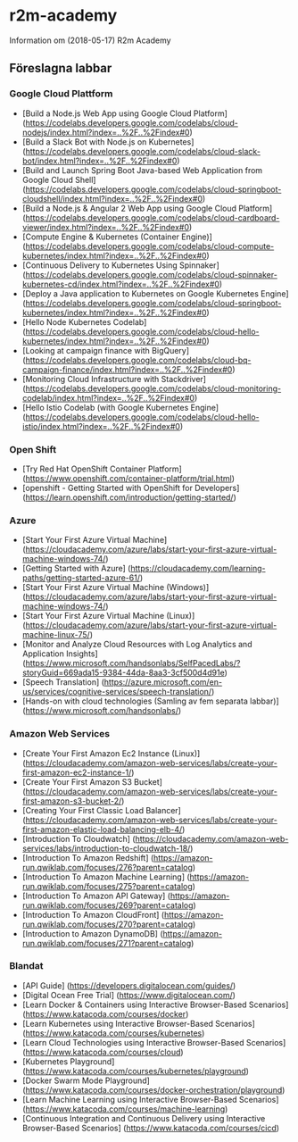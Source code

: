 # r2m-academy
Information om (2018-05-17) R2m Academy

## Föreslagna labbar

### Google Cloud Plattform
- [Build a Node.js Web App using Google Cloud Platform]	(https://codelabs.developers.google.com/codelabs/cloud-nodejs/index.html?index=..%2F..%2Findex#0)
- [Build a Slack Bot with Node.js on Kubernetes]	(https://codelabs.developers.google.com/codelabs/cloud-slack-bot/index.html?index=..%2F..%2Findex#0)
- [Build and Launch Spring Boot Java-based Web Application from Google Cloud Shell]	(https://codelabs.developers.google.com/codelabs/cloud-springboot-cloudshell/index.html?index=..%2F..%2Findex#0)
- [Build a Node.js & Angular 2 Web App using Google Cloud Platform]	(https://codelabs.developers.google.com/codelabs/cloud-cardboard-viewer/index.html?index=..%2F..%2Findex#0)
- [Compute Engine & Kubernetes (Container Engine)]	(https://codelabs.developers.google.com/codelabs/cloud-compute-kubernetes/index.html?index=..%2F..%2Findex#0)
- [Continuous Delivery to Kubernetes Using Spinnaker]	(https://codelabs.developers.google.com/codelabs/cloud-spinnaker-kubernetes-cd/index.html?index=..%2F..%2Findex#0)
- [Deploy a Java application to Kubernetes on Google Kubernetes Engine]	(https://codelabs.developers.google.com/codelabs/cloud-springboot-kubernetes/index.html?index=..%2F..%2Findex#0)
- [Hello Node Kubernetes Codelab]	(https://codelabs.developers.google.com/codelabs/cloud-hello-kubernetes/index.html?index=..%2F..%2Findex#0)
- [Looking at campaign finance with BigQuery]	(https://codelabs.developers.google.com/codelabs/cloud-bq-campaign-finance/index.html?index=..%2F..%2Findex#0)
- [Monitoring Cloud Infrastructure with Stackdriver]	(https://codelabs.developers.google.com/codelabs/cloud-monitoring-codelab/index.html?index=..%2F..%2Findex#0)
- [Hello Istio Codelab (with Google Kubernetes Engine]	(https://codelabs.developers.google.com/codelabs/cloud-hello-istio/index.html?index=..%2F..%2Findex#0)

### Open Shift
- [Try Red Hat OpenShift Container Platform]	(https://www.openshift.com/container-platform/trial.html)
- [openshift - Getting Started with OpenShift for Developers]	(https://learn.openshift.com/introduction/getting-started/)

### Azure
- [Start Your First Azure Virtual Machine] 	(https://cloudacademy.com/azure/labs/start-your-first-azure-virtual-machine-windows-74/)
- [Getting Started with Azure]	(https://cloudacademy.com/learning-paths/getting-started-azure-61/)
- [Start Your First Azure Virtual Machine (Windows)]	(https://cloudacademy.com/azure/labs/start-your-first-azure-virtual-machine-windows-74/)
- [Start Your First Azure Virtual Machine (Linux)]	(https://cloudacademy.com/azure/labs/start-your-first-azure-virtual-machine-linux-75/)
- [Monitor and Analyze Cloud Resources with Log Analytics and Application Insights]	(https://www.microsoft.com/handsonlabs/SelfPacedLabs/?storyGuid=669ada15-9384-44da-8aa3-3cf500d4d91e)
- [Speech Translation]	(https://azure.microsoft.com/en-us/services/cognitive-services/speech-translation/)
- [Hands-on with cloud technologies (Samling av fem separata labbar)]	(https://www.microsoft.com/handsonlabs/)

### Amazon Web Services
- [Create Your First Amazon Ec2 Instance (Linux)]	(https://cloudacademy.com/amazon-web-services/labs/create-your-first-amazon-ec2-instance-1/)
- [Create Your First Amazon S3 Bucket]	(https://cloudacademy.com/amazon-web-services/labs/create-your-first-amazon-s3-bucket-2/)
- [Creating Your First Classic Load Balancer]	(https://cloudacademy.com/amazon-web-services/labs/create-your-first-amazon-elastic-load-balancing-elb-4/)
- [Introduction To Cloudwatch]	(https://cloudacademy.com/amazon-web-services/labs/introduction-to-cloudwatch-18/)
- [Introduction To Amazon Redshift]	(https://amazon-run.qwiklab.com/focuses/276?parent=catalog)
- [Introduction To Amazon Machine Learning]	(https://amazon-run.qwiklab.com/focuses/275?parent=catalog)
- [Introduction To Amazon API Gateway]	(https://amazon-run.qwiklab.com/focuses/269?parent=catalog)
- [Introduction To Amazon CloudFront] (https://amazon-run.qwiklab.com/focuses/270?parent=catalog)
- [Introduction to Amazon DynamoDB]	(https://amazon-run.qwiklab.com/focuses/271?parent=catalog)

### Blandat
- [API Guide]	(https://developers.digitalocean.com/guides/)
- [Digital Ocean Free Trial]	(https://www.digitalocean.com/)
- [Learn Docker & Containers using Interactive Browser-Based Scenarios]	(https://www.katacoda.com/courses/docker)
- [Learn Kubernetes using Interactive Browser-Based Scenarios]	(https://www.katacoda.com/courses/kubernetes)
- [Learn Cloud Technologies using Interactive Browser-Based Scenarios]	(https://www.katacoda.com/courses/cloud)
- [Kubernetes Playground]	(https://www.katacoda.com/courses/kubernetes/playground)
- [Docker Swarm Mode Playground]	(https://www.katacoda.com/courses/docker-orchestration/playground)
- [Learn Machine Learning using Interactive Browser-Based Scenarios]	(https://www.katacoda.com/courses/machine-learning)
- [Continuous Integration and Continuous Delivery using Interactive Browser-Based Scenarios]	(https://www.katacoda.com/courses/cicd)
